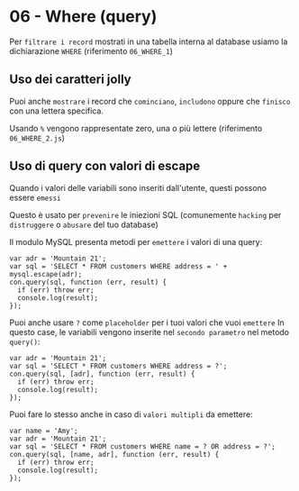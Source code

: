 # 06 - Where (query)

Per `filtrare i record` mostrati in una tabella interna al database usiamo la dichiarazione `WHERE`
    (riferimento `06_WHERE_1`)

## Uso dei caratteri jolly

Puoi anche `mostrare` i record che `cominciano`, `includono` oppure che `finisco` con una lettera specifica.

Usando `%` vengono rappresentate zero, una o più lettere (riferimento `06_WHERE_2.js`)


## Uso di query con valori di escape

Quando i valori delle variabili sono inseriti dall'utente, questi possono essere `emessi`

Questo è usato per `prevenire` le iniezioni SQL (comunemente `hacking` per `distruggere` o `abusare` del tuo database)

Il modulo MySQL presenta metodi per `emettere` i valori di una query:

```
var adr = 'Mountain 21';
var sql = 'SELECT * FROM customers WHERE address = ' + mysql.escape(adr);
con.query(sql, function (err, result) {
  if (err) throw err;
  console.log(result);
});
```

Puoi anche usare `?` come `placeholder` per i tuoi valori che vuoi `emettere`
In questo case, le variabili vengono inserite nel `secondo parametro` nel metodo `query()`:

```
var adr = 'Mountain 21';
var sql = 'SELECT * FROM customers WHERE address = ?';
con.query(sql, [adr], function (err, result) {
  if (err) throw err;
  console.log(result);
});
```

Puoi fare lo stesso anche in caso di `valori multipli` da emettere:

```
var name = 'Amy';
var adr = 'Mountain 21';
var sql = 'SELECT * FROM customers WHERE name = ? OR address = ?';
con.query(sql, [name, adr], function (err, result) {
  if (err) throw err;
  console.log(result);
});
```